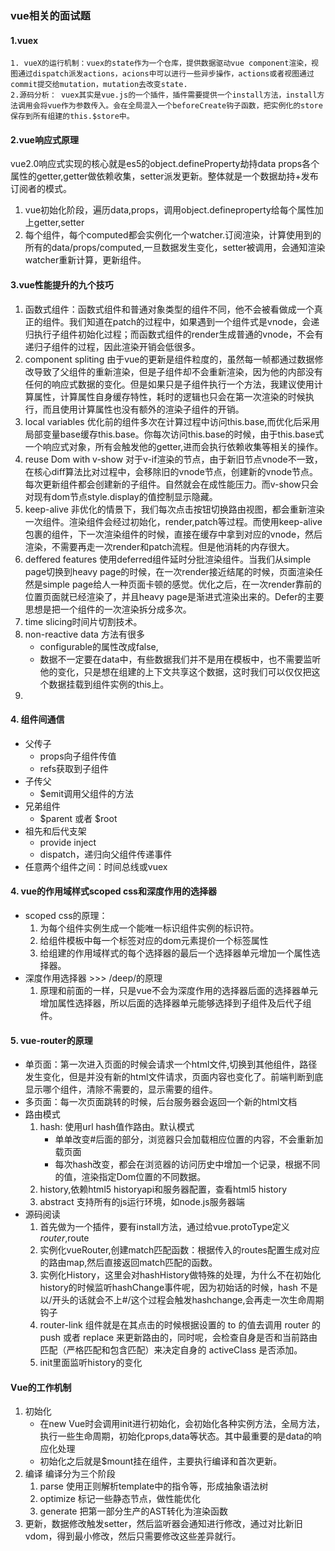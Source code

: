 ### vue相关的面试题
#### 1.vuex
    1. vueX的运行机制：vuex的state作为一个仓库，提供数据驱动vue component渲染，视图通过dispatch派发actions，acions中可以进行一些异步操作，actions或者视图通过commit提交给mutation，mutation去改变state.
    2.源码分析： vuex其实是vue.js的一个插件，插件需要提供一个install方法，install方法调用会将vue作为参数传入。会在全局混入一个beforeCreate钩子函数，把实例化的store保存到所有组建的this.$store中。  
#### 2.vue响应式原理<br>
   vue2.0响应式实现的核心就是es5的object.defineProperty劫持data props各个属性的getter,getter做依赖收集，setter派发更新。整体就是一个数据劫持+发布订阅者的模式。
   1. vue初始化阶段，遍历data,props，调用object.defineproperty给每个属性加上getter,setter
   2. 每个组件，每个computed都会实例化一个watcher.订阅渲染，计算使用到的所有的data/props/computed,一旦数据发生变化，setter被调用，会通知渲染watcher重新计算，更新组件。
#### 3.vue性能提升的九个技巧
   1. 函数式组件：函数式组件和普通对象类型的组件不同，他不会被看做成一个真正的组件。我们知道在patch的过程中，如果遇到一个组件式是vnode，会递归执行子组件初始化过程；而函数式组件的render生成普通的vnode，不会有递归子组件的过程，因此渲染开销会低很多。
   2. component spliting 由于vue的更新是组件粒度的，虽然每一帧都通过数据修改导致了父组件的重新渲染，但是子组件却不会重新渲染，因为他的内部没有任何的响应式数据的变化。但是如果只是子组件执行一个方法，我建议使用计算属性，计算属性自身缓存特性，耗时的逻辑也只会在第一次渲染的时候执行，而且使用计算属性也没有额外的渲染子组件的开销。
   3. local variables 优化前的组件多次在计算过程中访问this.base,而优化后采用局部变量base缓存this.base。你每次访问this.base的时候，由于this.base式一个响应式对象，所有会触发他的getter,进而会执行依赖收集等相关的操作。
   4. reuse Dom with v-show 对于v-if渲染的节点，由于新旧节点vnode不一致，在核心diff算法比对过程中，会移除旧的vnode节点，创建新的vnode节点。每次更新组件都会创建新的子组件。自然就会在成性能压力。而v-show只会对现有dom节点style.display的值控制显示隐藏。
   5. keep-alive 非优化的情景下，我们每次点击按钮切换路由视图，都会重新渲染一次组件。渲染组件会经过初始化，render,patch等过程。而使用keep-alive包裹的组件，下一次渲染组件的时候，直接在缓存中拿到对应的vnode，然后渲染，不需要再走一次render和patch流程。但是他消耗的内存很大。
   6. deffered features 使用deferred组件延时分批渲染组件。当我们从simple page切换到heavy page的时候，在一次render接近结尾的时候，页面渲染任然是simple page给人一种页面卡顿的感觉。优化之后，在一次render靠前的位置页面就已经渲染了，并且heavy page是渐进式渲染出来的。Defer的主要思想是把一个组件的一次渲染拆分成多次。
   7. time slicing时间片切割技术。
   8. non-reactive data 方法有很多
      + configurable的属性改成false,
      + 数据不一定要在data中，有些数据我们并不是用在模板中，也不需要监听他的变化，只是想在组建的上下文共享这个数据，这时我们可以仅仅把这个数据挂载到组件实例的this上。
   9. 
#### 4. 组件间通信
   + 父传子
      + props向子组件传值
      + refs获取到子组件
   + 子传父
      + $emit调用父组件的方法
   + 兄弟组件
      + $parent 或者 $root
   + 祖先和后代支架
      + provide inject
      + dispatch，递归向父组件传递事件
   + 任意两个组件之间：时间总线或vuex

#### 4. vue的作用域样式scoped css和深度作用的选择器
   + scoped css的原理：
      1. 为每个组件实例生成一个能唯一标识组件实例的标识符。
      2. 给组件模板中每一个标签对应的dom元素提价一个标签属性
      3. 给组建的作用域样式的每个选择器的最后一个选择器单元增加一个属性选择器。
   + 深度作用选择器 >>> /deep/的原理
      1. 原理和前面的一样，只是vue不会为深度作用的选择器后面的选择器单元增加属性选择器，所以后面的选择器单元能够选择到子组件及后代子组件。
#### 5. vue-router的原理
   + 单页面：第一次进入页面的时候会请求一个html文件,切换到其他组件，路径发生变化，但是并没有新的html文件请求，页面内容也变化了。前端判断到底显示哪个组件，清除不需要的，显示需要的组件。
   + 多页面：每一次页面跳转的时候，后台服务器会返回一个新的html文档
   + 路由模式
      1. hash: 使用url hash值作路由。默认模式
         + 单单改变#后面的部分，浏览器只会加载相应位置的内容，不会重新加载页面
         + 每次hash改变，都会在浏览器的访问历史中增加一个记录，根据不同的值，渲染指定Dom位置的不同数据。
      2. history,依赖html5 historyapi和服务器配置，查看html5 history
      3. abstract 支持所有的js运行环境，如node.js服务器端
   + 源码阅读
      1. 首先做为一个插件，要有install方法，通过给vue.protoType定义$router,$route
      2. 实例化vueRouter,创建match匹配函数：根据传入的routes配置生成对应的路由map,然后直接返回match匹配的函数。
      2. 实例化History，这里会对hashHistory做特殊的处理，为什么不在初始化history的时候监听hashChange事件呢，因为初始话的时候，hash 不是以/开头的话就会不上#/这个过程会触发hashchange,会再走一次生命周期钩子
      3. router-link 组件就是在其点击的时候根据设置的 to 的值去调用 router 的 push 或者 replace 来更新路由的，同时呢，会检查自身是否和当前路由匹配（严格匹配和包含匹配）来决定自身的 activeClass 是否添加。
      4. init里面监听history的变化
#### Vue的工作机制
   1. 初始化
      + 在new Vue时会调用init进行初始化，会初始化各种实例方法，全局方法，执行一些生命周期，初始化props,data等状态。其中最重要的是data的响应化处理
      + 初始化之后就是$mount挂在组件，主要执行编译和首次更新。
   2. 编译
     编译分为三个阶段
      1. parse 使用正则解析template中的指令等，形成抽象语法树
      2. optimize 标记一些静态节点，做性能优化
      3. generate 把第一部分生产的AST转化为渲染函数
   3. 更新，数据修改触发setter，然后监听器会通知进行修改，通过对比新旧vdom，得到最小修改，然后只需要修改这些差异就行。
      

    